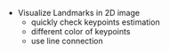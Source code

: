 - Visualize Landmarks in 2D image
    - quickly check keypoints estimation
    - different color of keypoints
    - use line connection 